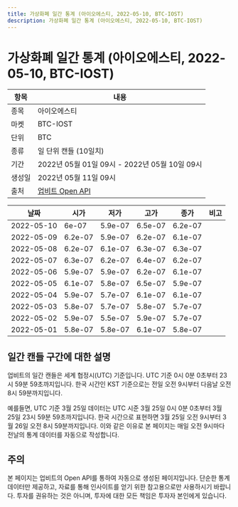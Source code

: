 ```yaml
---
title: 가상화폐 일간 통계 (아이오에스티, 2022-05-10, BTC-IOST)
description: 가상화폐 일간 통계 (아이오에스티, 2022-05-10, BTC-IOST)
---
```



가상화폐 일간 통계 (아이오에스티, 2022-05-10, BTC-IOST)
===

|항목|내용|
|--|--|
|종목|아이오에스티|
|마켓|BTC-IOST|
|단위|BTC|
|종류|일 단위 캔들 (10일치)|
|기간|2022년 05월 01일 09시 - 2022년 05월 10일 09시|
|생성일|2022년 05월 11일 09시|
|출처|[업비트 Open API](https://docs.upbit.com)|


|날짜|시가|저가|고가|종가|비고|
|--|--|--|--|--|--|
|2022-05-10|6e-07|5.9e-07|6.5e-07|6.2e-07|    |
|2022-05-09|6.2e-07|5.9e-07|6.2e-07|6.1e-07|    |
|2022-05-08|6.2e-07|6.1e-07|6.3e-07|6.3e-07|    |
|2022-05-07|6.3e-07|6.2e-07|6.4e-07|6.2e-07|    |
|2022-05-06|5.9e-07|5.9e-07|6.2e-07|6.1e-07|    |
|2022-05-05|6.1e-07|5.8e-07|6.5e-07|5.9e-07|    |
|2022-05-04|5.9e-07|5.7e-07|6.1e-07|6.1e-07|    |
|2022-05-03|5.8e-07|5.7e-07|5.8e-07|5.7e-07|    |
|2022-05-02|5.9e-07|5.5e-07|5.9e-07|5.7e-07|    |
|2022-05-01|5.8e-07|5.8e-07|6.1e-07|5.8e-07|    |


일간 캔들 구간에 대한 설명
---


업비트의 일간 캔들은 세계 협정시(UTC) 기준입니다. 
UTC 기준 0시 0분 0초부터 23시 59분 59초까지입니다. 
한국 시간인 KST 기준으로는 전일 오전 9시부터 다음날 오전 8시 59분까지입니다. 


예를들면, UTC 기준 3월 25일 데이터는 UTC 시준 3월 25일 0시 0분 0초부터 3월 25일 23시 59분 59초까지입니다. 
한국 시간으로 표현하면 3월 25일 오전 9시부터 3월 26일 오전 8시 59분까지입니다. 
이와 같은 이유로 본 페이지는 매일 오전 9시마다 전날의 통계 데이터를 자동으로 작성합니다. 


주의
---


본 페이지는 업비트의 Open API를 통하여 자동으로 생성된 페이지입니다. 
단순한 통계 데이터만 제공하고, 자료를 통해 인사이트를 얻기 위한 참고용으로만 사용하시기 바랍니다. 
투자를 권유하는 것은 아니며, 투자에 대한 모든 책임은 투자자 본인에게 있습니다. 

